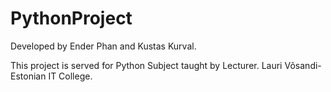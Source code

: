 # PythonProject

Developed by Ender Phan and Kustas Kurval.

This project is served for Python Subject taught by Lecturer. Lauri Võsandi- Estonian IT College.
